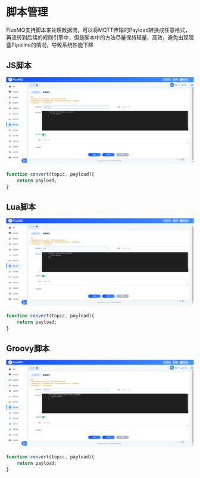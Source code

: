 
# 脚本管理

FluxMQ支持脚本来处理数据流，可以将MQTT传输的Payload转换成任意格式，再流转到后续的规则引擎中，但是脚本中的方法尽量保持轻量、高效，避免出现阻塞Pipeline的情况。导致系统性能下降

## JS脚本
![img.png](../../assets/images/javascript.png)
```javascript
function convert(topic, payload){
    return payload;
}
```

## Lua脚本
![img.png](../../assets/images/lua.png)
```javascript
function convert(topic, payload){
    return payload;
}
```


## Groovy脚本
![img_1.png](../../assets/images/groovy.png)
```javascript
function convert(topic, payload){
    return payload;
}
```